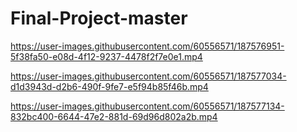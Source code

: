 # Final-Project-master

https://user-images.githubusercontent.com/60556571/187576951-5f38fa50-e08d-4f12-9237-4478f2f7e0e1.mp4



https://user-images.githubusercontent.com/60556571/187577034-d1d3943d-d2b6-490f-9fe7-e5f94b85f46b.mp4



https://user-images.githubusercontent.com/60556571/187577134-832bc400-6644-47e2-881d-69d96d802a2b.mp4

